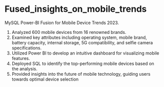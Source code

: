 # Fused_insights_on_mobile_trends
MySQL Power-BI Fusion for Mobile Device Trends 2023.
1. Analyzed 600 mobile devices from 16 renowned brands.
2. Examined key attributes including operating system, mobile brand, battery capacity, internal storage, 5G compatibility, and selfie camera specifications.
3. Utilized Power BI to develop an intuitive dashboard for visualizing mobile features.
4. Deployed SQL to identify the top-performing mobile devices based on the analysis.
5. Provided insights into the future of mobile technology, guiding users towards optimal device selection
